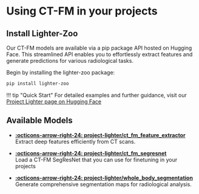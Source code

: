 # Using CT-FM in your projects

## Install Lighter-Zoo
Our CT-FM models are available via a pip package API hosted on Hugging Face. This streamlined API enables you to effortlessly extract features and generate predictions for various radiological tasks.

Begin by installing the lighter-zoo package:

```bash
pip install lighter-zoo
```

!!! tip "Quick Start"
    For detailed examples and further guidance, visit our [Project Lighter page on Hugging Face](https://huggingface.co/project-lighter)

## Available Models

<div class="grid cards" markdown>

- **[:octicons-arrow-right-24: project-lighter/ct_fm_feature_extractor](https://huggingface.co/project-lighter/ct_fm_feature_extractor)**  
  Extract deep features efficiently from CT scans.

- **[:octicons-arrow-right-24: project-lighter/ct_fm_segresnet](https://huggingface.co/project-lighter/ct_fm_segresnet)**  
  Load a CT-FM SegResNet that you can use for finetuning in your projects

- **[:octicons-arrow-right-24: project-lighter/whole_body_segmentation](https://huggingface.co/project-lighter/whole_body_segmentation)**  
  Generate comprehensive segmentation maps for radiological analysis.
</div>
